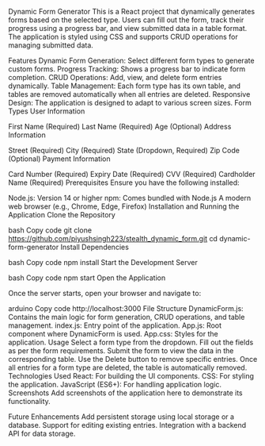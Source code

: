Dynamic Form Generator
This is a React project that dynamically generates forms based on the selected type. Users can fill out the form, track their progress using a progress bar, and view submitted data in a table format. The application is styled using CSS and supports CRUD operations for managing submitted data.

Features
Dynamic Form Generation: Select different form types to generate custom forms.
Progress Tracking: Shows a progress bar to indicate form completion.
CRUD Operations: Add, view, and delete form entries dynamically.
Table Management: Each form type has its own table, and tables are removed automatically when all entries are deleted.
Responsive Design: The application is designed to adapt to various screen sizes.
Form Types
User Information

First Name (Required)
Last Name (Required)
Age (Optional)
Address Information

Street (Required)
City (Required)
State (Dropdown, Required)
Zip Code (Optional)
Payment Information

Card Number (Required)
Expiry Date (Required)
CVV (Required)
Cardholder Name (Required)
Prerequisites
Ensure you have the following installed:

Node.js: Version 14 or higher
npm: Comes bundled with Node.js
A modern web browser (e.g., Chrome, Edge, Firefox)
Installation and Running the Application
Clone the Repository

bash
Copy code
git clone https://github.com/piyushsingh223/stealth_dynamic_form.git
cd dynamic-form-generator
Install Dependencies

bash
Copy code
npm install
Start the Development Server

bash
Copy code
npm start
Open the Application

Once the server starts, open your browser and navigate to:

arduino
Copy code
http://localhost:3000
File Structure
DynamicForm.js: Contains the main logic for form generation, CRUD operations, and table management.
index.js: Entry point of the application.
App.js: Root component where DynamicForm is used.
App.css: Styles for the application.
Usage
Select a form type from the dropdown.
Fill out the fields as per the form requirements.
Submit the form to view the data in the corresponding table.
Use the Delete button to remove specific entries.
Once all entries for a form type are deleted, the table is automatically removed.
Technologies Used
React: For building the UI components.
CSS: For styling the application.
JavaScript (ES6+): For handling application logic.
Screenshots
Add screenshots of the application here to demonstrate its functionality.

Future Enhancements
Add persistent storage using local storage or a database.
Support for editing existing entries.
Integration with a backend API for data storage.